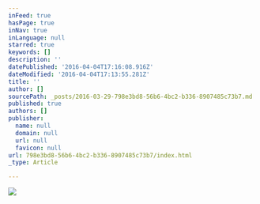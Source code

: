```yaml
---
inFeed: true
hasPage: true
inNav: true
inLanguage: null
starred: true
keywords: []
description: ''
datePublished: '2016-04-04T17:16:08.916Z'
dateModified: '2016-04-04T17:13:55.281Z'
title: ''
author: []
sourcePath: _posts/2016-03-29-798e3bd8-56b6-4bc2-b336-8907485c73b7.md
published: true
authors: []
publisher:
  name: null
  domain: null
  url: null
  favicon: null
url: 798e3bd8-56b6-4bc2-b336-8907485c73b7/index.html
_type: Article

---
```

![](https://the-grid-user-content.s3-us-west-2.amazonaws.com/b436ffae-208a-45f8-9e9a-b5c62bfb3e52.png)